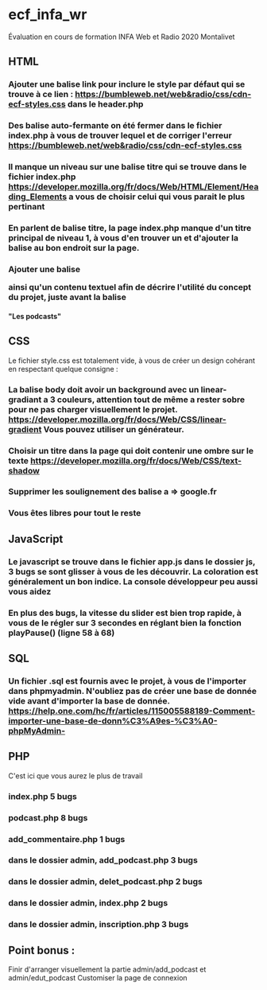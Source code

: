 # ecf_infa_wr
Évaluation en cours de formation INFA Web et Radio 2020 Montalivet


## HTML 

### Ajouter une balise link pour inclure le style par défaut qui se trouve à ce lien : https://bumbleweb.net/web&radio/css/cdn-ecf-styles.css dans le header.php
### Des balise auto-fermante on été fermer dans le fichier index.php à vous de trouver lequel et de corriger l'erreur https://bumbleweb.net/web&radio/css/cdn-ecf-styles.css

### Il manque un niveau sur une balise titre qui se trouve dans le fichier index.php https://developer.mozilla.org/fr/docs/Web/HTML/Element/Heading_Elements a vous de choisir celui qui vous parait le plus pertinant

### En parlent de balise titre, la page index.php manque d'un titre principal de niveau 1, à vous d'en trouver un et d'ajouter la balise au bon endroit sur la page.

### Ajouter une balise <p></p> ainsi qu'un contenu textuel afin de décrire l'utilité du concept du projet, juste avant la balise <h4> "Les podcasts" 

## CSS
Le fichier style.css est totalement vide, à vous de créer un design cohérant en respectant quelque consigne :

### La balise body doit avoir un background avec un linear-gradiant a 3 couleurs, attention tout de même a rester sobre pour ne pas charger visuellement  le projet. https://developer.mozilla.org/fr/docs/Web/CSS/linear-gradient Vous pouvez utiliser un générateur.
### Choisir un titre dans la page qui doit contenir une ombre sur le texte https://developer.mozilla.org/fr/docs/Web/CSS/text-shadow 
### Supprimer les soulignement des balise a => google.fr
### Vous êtes libres pour tout le reste

## JavaScript
### Le javascript se trouve dans le fichier app.js dans le dossier js, 3 bugs se sont glisser à vous de les découvrir. La coloration est généralement un bon indice. La console développeur peu aussi vous aidez
### En plus des bugs, la vitesse du slider est bien trop rapide, à vous de le régler sur 3 secondes en réglant bien la fonction playPause() (ligne 58 à 68)

## SQL
### Un fichier .sql est fournis avec le projet, à vous de l'importer dans phpmyadmin. N'oubliez pas de créer une base de donnée vide avant d'importer la base de donnée. https://help.one.com/hc/fr/articles/115005588189-Comment-importer-une-base-de-donn%C3%A9es-%C3%A0-phpMyAdmin-

## PHP
C'est ici que vous aurez le plus de travail
### index.php 5 bugs
### podcast.php 8 bugs
### add_commentaire.php 1 bugs
### dans le dossier admin, add_podcast.php 3 bugs
### dans le dossier admin, delet_podcast.php 2 bugs
### dans le dossier admin, index.php 2 bugs
### dans le dossier admin, inscription.php 3 bugs

## Point bonus : 
Finir d'arranger visuellement la partie admin/add_podcast et admin/edut_podcast
Customiser la page de connexion 